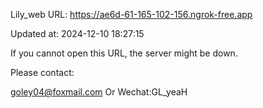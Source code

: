 Lily_web URL: https://ae6d-61-165-102-156.ngrok-free.app

Updated at: 2024-12-10 18:27:15

If you cannot open this URL, the server might be down.

Please contact: 

goley04@foxmail.com Or Wechat:GL_yeaH